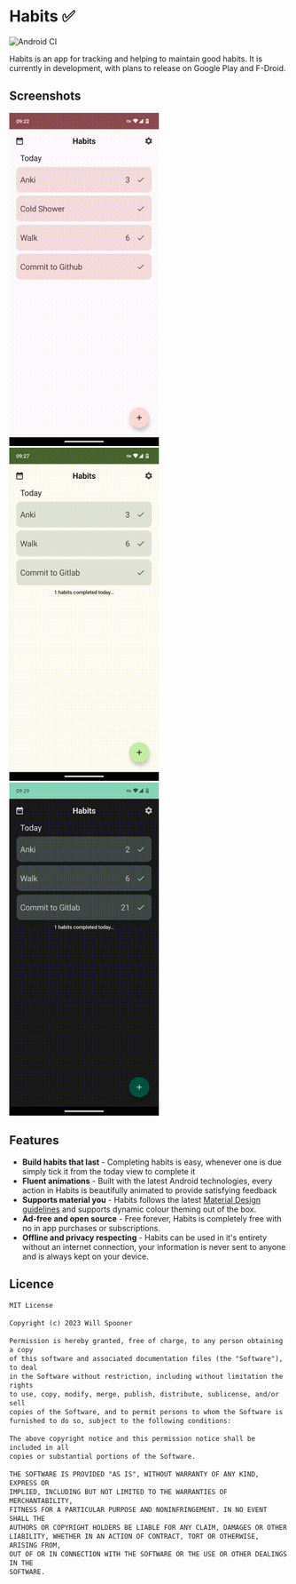 # Habits ✅

![Android CI](https://github.com/willbsp/habits/actions/workflows/android.yml/badge.svg)

Habits is an app for tracking and helping to maintain good habits.
It is currently in development, with plans to release on Google Play and F-Droid.

## Screenshots

![Editing habits](screenshots/screenshot-3.gif)
![Completing habits](screenshots/screenshot-1.gif)
![Logbook](screenshots/screenshot-2.gif)

## Features

- **Build habits that last** - Completing habits is easy, whenever one is due simply tick it from
  the today view to complete it
- **Fluent animations** - Built with the latest Android technologies, every action in Habits is
  beautifully animated to provide satisfying feedback
- **Supports material you** - Habits follows the
  latest [Material Design guidelines](https://m3.material.io/) and supports dynamic colour theming
  out of the box.
- **Ad-free and open source** - Free forever, Habits is completely free with no in app purchases or
  subscriptions.
- **Offline and privacy respecting** - Habits can be used in it's entirety without an internet
  connection, your information is never sent to anyone and is always kept on your device.

## Licence

```
MIT License

Copyright (c) 2023 Will Spooner

Permission is hereby granted, free of charge, to any person obtaining a copy
of this software and associated documentation files (the "Software"), to deal
in the Software without restriction, including without limitation the rights
to use, copy, modify, merge, publish, distribute, sublicense, and/or sell
copies of the Software, and to permit persons to whom the Software is
furnished to do so, subject to the following conditions:

The above copyright notice and this permission notice shall be included in all
copies or substantial portions of the Software.

THE SOFTWARE IS PROVIDED "AS IS", WITHOUT WARRANTY OF ANY KIND, EXPRESS OR
IMPLIED, INCLUDING BUT NOT LIMITED TO THE WARRANTIES OF MERCHANTABILITY,
FITNESS FOR A PARTICULAR PURPOSE AND NONINFRINGEMENT. IN NO EVENT SHALL THE
AUTHORS OR COPYRIGHT HOLDERS BE LIABLE FOR ANY CLAIM, DAMAGES OR OTHER
LIABILITY, WHETHER IN AN ACTION OF CONTRACT, TORT OR OTHERWISE, ARISING FROM,
OUT OF OR IN CONNECTION WITH THE SOFTWARE OR THE USE OR OTHER DEALINGS IN THE
SOFTWARE.
```
